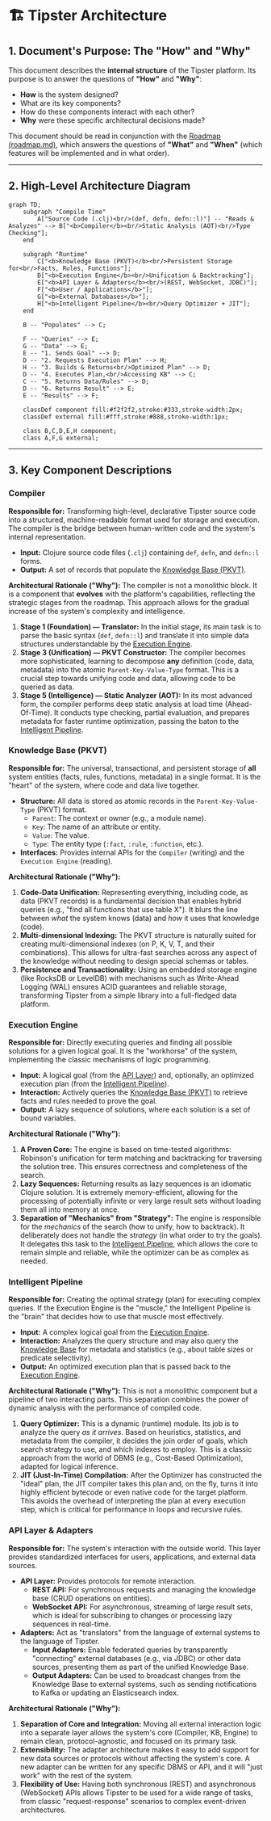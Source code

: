 # 🏗️ Tipster Architecture

## 1. Document's Purpose: The "How" and "Why"

This document describes the **internal structure** of the Tipster platform. Its purpose is to answer the questions of **"How"** and **"Why"**:
*   **How** is the system designed?
*   What are its key components?
*   How do these components interact with each other?
*   **Why** were these specific architectural decisions made?

This document should be read in conjunction with the [Roadmap (roadmap.md)](./roadmap.md), which answers the questions of **"What"** and **"When"** (which features will be implemented and in what order).

---

## 2. High-Level Architecture Diagram

```mermaid
graph TD;
    subgraph "Compile Time"
        A["Source Code (.clj)<br/>(def, defn, defn::l)"] -- "Reads & Analyzes" --> B["<b>Compiler</b><br/>Static Analysis (AOT)<br/>Type Checking"];
    end

    subgraph "Runtime"
        C["<b>Knowledge Base (PKVT)</b><br/>Persistent Storage for<br/>Facts, Rules, Functions"];
        D["<b>Execution Engine</b><br/>Unification & Backtracking"];
        E["<b>API Layer & Adapters</b><br/>(REST, WebSocket, JDBC)"];
        F["<b>User / Applications</b>"];
        G["<b>External Databases</b>"];
        H["<b>Intelligent Pipeline</b><br/>Query Optimizer + JIT"];
    end

    B -- "Populates" --> C;

    F -- "Queries" --> E;
    G -- "Data" --> E;
    E -- "1. Sends Goal" --> D;
    D -- "2. Requests Execution Plan" --> H;
    H -- "3. Builds & Returns<br/>Optimized Plan" --> D;
    D -- "4. Executes Plan,<br/>Accessing KB" --> C;
    C -- "5. Returns Data/Rules" --> D;
    D -- "6. Returns Result" --> E;
    E -- "Results" --> F;

    classDef component fill:#f2f2f2,stroke:#333,stroke-width:2px;
    classDef external fill:#fff,stroke:#888,stroke-width:1px;
    
    class B,C,D,E,H component;
    class A,F,G external;
```

---

## 3. Key Component Descriptions

### Compiler

**Responsible for:** Transforming high-level, declarative Tipster source code into a structured, machine-readable format used for storage and execution. The compiler is the bridge between human-written code and the system's internal representation.

*   **Input:** Clojure source code files (`.clj`) containing `def`, `defn`, and `defn::l` forms.
*   **Output:** A set of records that populate the [Knowledge Base (PKVT)](#knowledge-base-pkvt).

**Architectural Rationale ("Why"):** The compiler is not a monolithic block. It is a component that **evolves** with the platform's capabilities, reflecting the strategic stages from the roadmap. This approach allows for the gradual increase of the system's complexity and intelligence.

1.  **Stage 1 (Foundation) — Translator:** In the initial stage, its main task is to parse the basic syntax (`def`, `defn::l`) and translate it into simple data structures understandable by the [Execution Engine](#execution-engine).
2.  **Stage 3 (Unification) — PKVT Constructor:** The compiler becomes more sophisticated, learning to decompose **any** definition (code, data, metadata) into the atomic `Parent-Key-Value-Type` format. This is a crucial step towards unifying code and data, allowing code to be queried as data.
3.  **Stage 5 (Intelligence) — Static Analyzer (AOT):** In its most advanced form, the compiler performs deep static analysis at load time (Ahead-Of-Time). It conducts type checking, partial evaluation, and prepares metadata for faster runtime optimization, passing the baton to the [Intelligent Pipeline](#intelligent-pipeline).

### Knowledge Base (PKVT)

**Responsible for:** The universal, transactional, and persistent storage of **all** system entities (facts, rules, functions, metadata) in a single format. It is the "heart" of the system, where code and data live together.

*   **Structure:** All data is stored as atomic records in the `Parent-Key-Value-Type` (PKVT) format.
    *   `Parent`: The context or owner (e.g., a module name).
    *   `Key`: The name of an attribute or entity.
    *   `Value`: The value.
    *   `Type`: The entity type (`:fact`, `:rule`, `:function`, etc.).
*   **Interfaces:** Provides internal APIs for the `Compiler` (writing) and the `Execution Engine` (reading).

**Architectural Rationale ("Why"):**
1.  **Code-Data Unification:** Representing everything, including code, as data (PKVT records) is a fundamental decision that enables hybrid queries (e.g., "find all functions that use table X"). It blurs the line between *what* the system knows (data) and *how* it uses that knowledge (code).
2.  **Multi-dimensional Indexing:** The PKVT structure is naturally suited for creating multi-dimensional indexes (on P, K, V, T, and their combinations). This allows for ultra-fast searches across any aspect of the knowledge without needing to design special schemas or tables.
3.  **Persistence and Transactionality:** Using an embedded storage engine (like RocksDB or LevelDB) with mechanisms such as Write-Ahead Logging (WAL) ensures ACID guarantees and reliable storage, transforming Tipster from a simple library into a full-fledged data platform.

### Execution Engine

**Responsible for:** Directly executing queries and finding all possible solutions for a given logical goal. It is the "workhorse" of the system, implementing the classic mechanisms of logic programming.

*   **Input:** A logical goal (from the [API Layer](#api-layer--adapters)) and, optionally, an optimized execution plan (from the [Intelligent Pipeline](#intelligent-pipeline)).
*   **Interaction:** Actively queries the [Knowledge Base (PKVT)](#knowledge-base-pkvt) to retrieve facts and rules needed to prove the goal.
*   **Output:** A lazy sequence of solutions, where each solution is a set of bound variables.

**Architectural Rationale ("Why"):**
1.  **A Proven Core:** The engine is based on time-tested algorithms: Robinson's unification for term matching and backtracking for traversing the solution tree. This ensures correctness and completeness of the search.
2.  **Lazy Sequences:** Returning results as lazy sequences is an idiomatic Clojure solution. It is extremely memory-efficient, allowing for the processing of potentially infinite or very large result sets without loading them all into memory at once.
3.  **Separation of "Mechanics" from "Strategy":** The engine is responsible for the *mechanics* of the search (how to unify, how to backtrack). It deliberately does not handle the *strategy* (in what order to try the goals). It delegates this task to the [Intelligent Pipeline](#intelligent-pipeline), which allows the core to remain simple and reliable, while the optimizer can be as complex as needed.

### Intelligent Pipeline

**Responsible for:** Creating the optimal strategy (plan) for executing complex queries. If the Execution Engine is the "muscle," the Intelligent Pipeline is the "brain" that decides how to use that muscle most effectively.

*   **Input:** A complex logical goal from the [Execution Engine](#execution-engine).
*   **Interaction:** Analyzes the query structure and may also query the [Knowledge Base](#knowledge-base-pkvt) for metadata and statistics (e.g., about table sizes or predicate selectivity).
*   **Output:** An optimized execution plan that is passed back to the [Execution Engine](#execution-engine).

**Architectural Rationale ("Why"):**
This is not a monolithic component but a pipeline of two interacting parts. This separation combines the power of dynamic analysis with the performance of compiled code.

1.  **Query Optimizer:** This is a dynamic (runtime) module. Its job is to analyze the query *as it arrives*. Based on heuristics, statistics, and metadata from the compiler, it decides the join order of goals, which search strategy to use, and which indexes to employ. This is a classic approach from the world of DBMS (e.g., Cost-Based Optimization), adapted for logical inference.
2.  **JIT (Just-In-Time) Compilation:** After the Optimizer has constructed the "ideal" plan, the JIT compiler takes this plan and, on the fly, turns it into highly efficient bytecode or even native code for the target platform. This avoids the overhead of interpreting the plan at every execution step, which is critical for performance in loops and recursive rules.

### API Layer & Adapters

**Responsible for:** The system's interaction with the outside world. This layer provides standardized interfaces for users, applications, and external data sources.

*   **API Layer:** Provides protocols for remote interaction.
    *   **REST API:** For synchronous requests and managing the knowledge base (CRUD operations on entities).
    *   **WebSocket API:** For asynchronous, streaming of large result sets, which is ideal for subscribing to changes or processing lazy sequences in real-time.
*   **Adapters:** Act as "translators" from the language of external systems to the language of Tipster.
    *   **Input Adapters:** Enable federated queries by transparently "connecting" external databases (e.g., via JDBC) or other data sources, presenting them as part of the unified Knowledge Base.
    *   **Output Adapters:** Can be used to broadcast changes from the Knowledge Base to external systems, such as sending notifications to Kafka or updating an Elasticsearch index.

**Architectural Rationale ("Why"):**
1.  **Separation of Core and Integration:** Moving all external interaction logic into a separate layer allows the system's core (Compiler, KB, Engine) to remain clean, protocol-agnostic, and focused on its primary task.
2.  **Extensibility:** The adapter architecture makes it easy to add support for new data sources or protocols without affecting the system's core. A new adapter can be written for any specific DBMS or API, and it will "just work" with the rest of the system.
3.  **Flexibility of Use:** Having both synchronous (REST) and asynchronous (WebSocket) APIs allows Tipster to be used for a wide range of tasks, from classic "request-response" scenarios to complex event-driven architectures.

